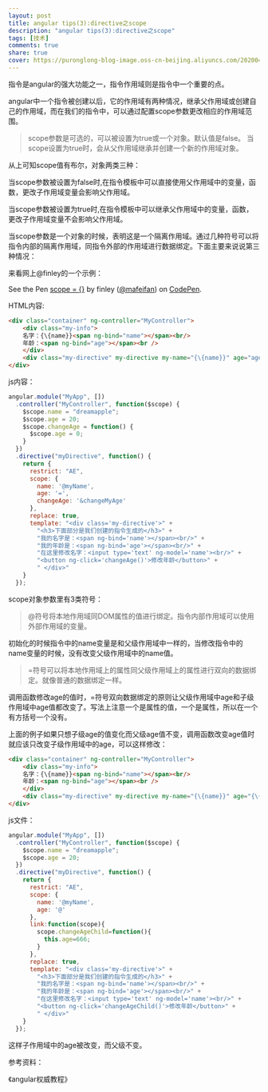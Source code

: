 ```yaml
---
layout: post
title: angular tips(3):directive之scope
description: "angular tips(3):directive之scope"
tags: [技术]
comments: true
share: true
cover: https://puronglong-blog-image.oss-cn-beijing.aliyuncs.com/20200420163837.png
---
```


指令是angular的强大功能之一，指令作用域则是指令中一个重要的点。

<!-- more -->

angular中一个指令被创建以后，它的作用域有两种情况，继承父作用域或创建自己的作用域，而在我们的指令中，可以通过配置scope参数更改相应的作用域范围。

> scope参数是可选的，可以被设置为true或一个对象。默认值是false。
> 当scope设置为true时，会从父作用域继承并创建一个新的作用域对象。

从上可知scope值有布尔，对象两类三种：

当scope参数被设置为false时,在指令模板中可以直接使用父作用域中的变量，函数，更改子作用域变量会影响父作用域。

当scope参数被设置为true时,在指令模板中可以继承父作用域中的变量，函数，更改子作用域变量不会影响父作用域。

当scope参数是一个对象的时候，表明这是一个隔离作用域。通过几种符号可以将指令内部的隔离作用域，同指令外部的作用域进行数据绑定。下面主要来说说第三种情况：

来看网上@finley的一个示例：

<p data-height="330" data-theme-id="20434" data-slug-hash="EyraKX" data-default-tab="result" data-user="mafeifan" data-embed-version="2" data-pen-title="scope = {}" class="codepen">See the Pen <a href="http://codepen.io/mafeifan/pen/EyraKX/">scope = {}</a> by finley (<a href="http://codepen.io/mafeifan">@mafeifan</a>) on <a href="http://codepen.io">CodePen</a>.</p>
<script async src="https://production-assets.codepen.io/assets/embed/ei.js"></script>

HTML内容:

```html
<div class="container" ng-controller="MyController">
    <div class="my-info">
    名字：{\{name}}<span ng-bind="name"></span><br/>
    年龄：<span ng-bind="age"></span><br />
    </div>
    <div class="my-directive" my-directive my-name="{\{name}}" age="age" change-my-age="changeAge()"></div>
</div>
```

js内容：

```js
angular.module("MyApp", [])
  .controller("MyController", function($scope) {
    $scope.name = "dreamapple";
    $scope.age = 20;
    $scope.changeAge = function() {
      $scope.age = 0;
    }
  })
  .directive("myDirective", function() {
    return {
      restrict: "AE",
      scope: {
        name: '@myName',
        age: '=',
        changeAge: '&changeMyAge'
      },
      replace: true,
      template: "<div class='my-directive'>" +
        "<h3>下面部分是我们创建的指令生成的</h3>" +
        "我的名字是：<span ng-bind='name'></span><br/>" +
        "我的年龄是：<span ng-bind='age'></span><br/>" +
        "在这里修改名字：<input type='text' ng-model='name'><br/>" +
        "<button ng-click='changeAge()'>修改年龄</button>" +
        " </div>"
    }
  });
```

scope对象参数里有3类符号：

> @符号将本地作用域同DOM属性的值进行绑定。指令内部作用域可以使用外部作用域的变量。

初始化的时候指令中的name变量是和父级作用域中一样的，当修改指令中的name变量的时候，没有改变父级作用域中的name值。

> =符号可以将本地作用域上的属性同父级作用域上的属性进行双向的数据绑定。就像普通的数据绑定一样。

调用函数修改age的值时，=符号双向数据绑定的原则让父级作用域中age和子级作用域中age值都改变了。写法上注意一个是属性的值，一个是属性，所以在一个有方括号一个没有。

上面的例子如果只想子级age的值变化而父级age值不变，调用函数改变age值时就应该只改变子级作用域中的age，可以这样修改：

```html
<div class="container" ng-controller="MyController">
    <div class="my-info">
    名字：{\{name}}<span ng-bind="name"></span><br/>
    年龄：<span ng-bind="age"></span><br />
    </div>
    <div class="my-directive" my-directive my-name="{\{name}}" age="{\{age}}" change-my-age="changeAge()"></div>
</div>
```

js文件：

```js
angular.module("MyApp", [])
  .controller("MyController", function($scope) {
    $scope.name = "dreamapple";
    $scope.age = 20;
  })
  .directive("myDirective", function() {
    return {
      restrict: "AE",
      scope: {
        name: '@myName',
        age: '@'
      }, 
      link:function(scope){
        scope.changeAgeChild=function(){
          this.age=666;
        }
      },
      replace: true,
      template: "<div class='my-directive'>" +
        "<h3>下面部分是我们创建的指令生成的</h3>" +
        "我的名字是：<span ng-bind='name'></span><br/>" +
        "我的年龄是：<span ng-bind='age'></span><br/>" +
        "在这里修改名字：<input type='text' ng-model='name'><br/>" +
        "<button ng-click='changeAgeChild()'>修改年龄</button>" +
        " </div>"
    }
  });
```

这样子作用域中的age被改变，而父级不变。

参考资料：

《angular权威教程》